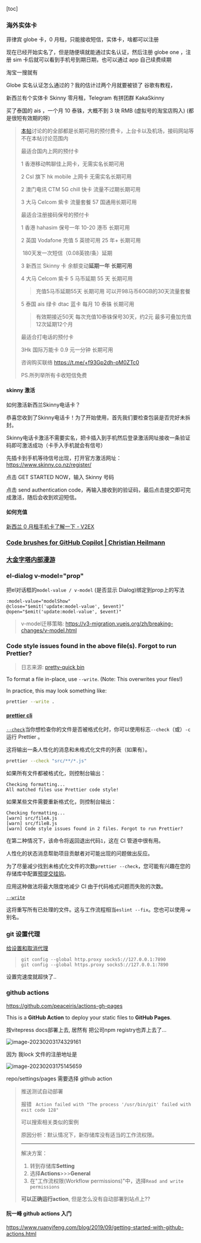 [toc]

### 海外实体卡

菲律宾 globe 卡，0 月租，只能接收短信，实体卡，啥都可以注册

现在已经开始实名了，但是随便填就能通过实名认证，然后注册 globe one ，注册 sim 卡后就可以看到手机号到期日期，也可以通过 app 自己续费续期

淘宝一搜就有

Globe 实名认证怎么通过的？我的估计过两个月就要被锁了 谷歌有教程，



新西兰有个实体卡 Skinny 零月租，Telegram 有拼团群 KakaSkinny

买了泰国的 ais ，一个月 10 泰铢，大概不到 3 块 RMB (虚拟号的淘宝店购入) (都是很短有效期的呀)



> [本帖](https://www.v2ex.com/t/966817)讨论的的全部都是长期可用的预付费卡，上台卡以及机场，接码网站等不在本帖讨论范围内
>
> 最适合国内上网的预付卡
>
> 1 香港移动鸭聊佳上网卡，无需实名长期可用
>
> 2 Csl 旗下 hk mobile 上网卡 无需实名长期可用
>
> 2 澳门电讯 CTM 5G chill 快卡 流量不过期长期可用
>
> 3 大马 Celcom 紫卡 流量套餐 57 国通用长期可用
>
> 最适合注册接码保号的预付卡
>
> 1 香港 hahasim 保号一年 10-20 港币 长期可用
>
> 2 英国 Vodafone 充值 5 英镑可用 25 年+ 长期可用
>
> ​	180天发一次短信（0.08英镑/条）延期
>
> 3 新西兰 Skinny 卡 余额变动**延期一年** **长期可用**
>
> 4 大马 Celcom 紫卡 5 马币延期 55 天 长期可用
>
> > 充值5马币延期55天
> > 长期可用
> > 可以开98马币60GB的30天流量套餐
>
> 5 泰国 ais 绿卡 dtac 蓝卡 每月 10 泰铢 长期可用
>
> > 有效期接近50天 
> > 每次充值10泰铢保号30天，约2元
> > 最多可叠加充值12次延期12个月
>
> 最适合打电话的预付卡
>
> 3Hk 国际万能卡 0.9 元一分钟 长期可用
>
> 咨询购买联络 https://t.me/+f93Gp2dh-oM0ZTc0
>
> PS.所列举所有卡收短信免费



#### skinny 激活

如何激活新西兰Skinny电话卡？

恭喜您收到了Skinny电话卡！为了开始使用，首先我们要检查包装是否完好未拆封。

Skinny电话卡激活不需要实名，把卡插入到手机然后登录激活网址接收一条验证码即可激活成功（卡手入手机就会有信号）

先插卡到手机等待信号出现，打开官方激活网址：https://www.skinny.co.nz/register/

点击 GET STARTED NOW，输入 Skinny 号码

点击 send authentication code，再输入接收到的验证码，最后点击提交即可完成激活，随后会收到欢迎短信。

#### 如何充值

[新西兰 0 月租手机卡了解一下 - V2EX](https://v2ex.com/t/431719)



### [Code brushes for GitHub Copilot | Christian Heilmann](https://christianheilmann.com/2022/12/13/code-brushes-for-github-copilot/)



### [大金字塔内部漫游](https://giza.mused.org/en/guided/266/inside-the-great-pyramid)



### el-dialog v-model="prop"

把el对话框的`model-value / v-model` (是否显示 Dialog)绑定到prop上的写法

```
:model-value="modelShow"
@close="$emit('update:model-value', $event)"
@open="$emit('update:model-value', $event)"
```

> v-model迁移策略: https://v3-migration.vuejs.org/zh/breaking-changes/v-model.html



### Code style issues found in the above file(s). Forgot to run Prettier?

> 日志来源: [pretty-quick bin](https://github.com/azz/pretty-quick/blob/master/bin/pretty-quick.js#L72)

To format a file in-place, use `--write`. (Note: This overwrites your files!)

In practice, this may look something like:

```bash
prettier --write .
```

#### [prettier cli](https://prettier.io/docs/en/cli.html)

[`--check`](https://prettier.io/docs/en/cli.html#--check)当你想检查你的文件是否被格式化时，你可以使用标志`--check`（或）`-c`运行 Prettier 。

这将输出一条人性化的消息和未格式化文件的列表（如果有）。

```bash
prettier --check "src/**/*.js"
```

如果所有文件都被格式化，则控制台输出：

```console
Checking formatting...
All matched files use Prettier code style!
```

如果某些文件需要重新格式化，则控制台输出：

```console
Checking formatting...
[warn] src/fileA.js
[warn] src/fileB.js
[warn] Code style issues found in 2 files. Forgot to run Prettier?
```

在第二种情况下，该命令将返回退出代码`1`，这在 CI 管道中很有用。

人性化的状态消息帮助项目贡献者对可能出现的问题做出反应。

为了尽量减少找到未格式化文件的次数`prettier --check`，您可能有兴趣在您的存储库中配置[预提交挂钩](https://prettier.io/docs/en/precommit.html)。

应用这种做法将最大限度地减少 CI 由于代码格式问题而失败的次数。

[`--write`](https://prettier.io/docs/en/cli.html#--write)

这将重写所有已处理的文件。这与工作流程相当`eslint --fix`。您也可以使用`-w`别名。



### git 设置代理

[给设置和取消代理](https://gist.github.com/laispace/666dd7b27e9116faece6?permalink_comment_id=4075973#gistcomment-4075973)

> ```
> git config --global http.proxy socks5://127.0.0.1:7890
> git config --global https.proxy socks5://127.0.0.1:7890
> ```

设置完速度就超快了..



### github actions

https://github.com/peaceiris/actions-gh-pages

This is a **GitHub Action** to deploy your static files to **GitHub Pages**. 



按vitepress docs部署上去, 居然有 把公司npm registry也弄上去了...

![image-20230203174329161](./imgs/image-20230203174329161.png)

因为 我lock 文件的注册地址是

![image-20230203175145659](./imgs/image-20230203175145659.png)

repo/settings/pages 需要选择 github action



> 推送测试自动部署
>
> 报错 ` Action failed with "The process '/usr/bin/git' failed with exit code 128"`
>
> 可以搜索相关类似的案例
>
> 原因分析：默认情况下，新存储库没有适当的工作流权限。
>
> ------
>
> 解决方案：
>
> 1. 转到存储库**Setting**
> 2. 选择**Actions**>>>**General**
> 3. 在"工作流权限(Workflow permissions)"中，选择`Read and write permissions`
>
> **可以正确运行action**, 但是怎么没有自动部署到站点上??



#### 阮一峰 github actions 入门

https://www.ruanyifeng.com/blog/2019/09/getting-started-with-github-actions.html
